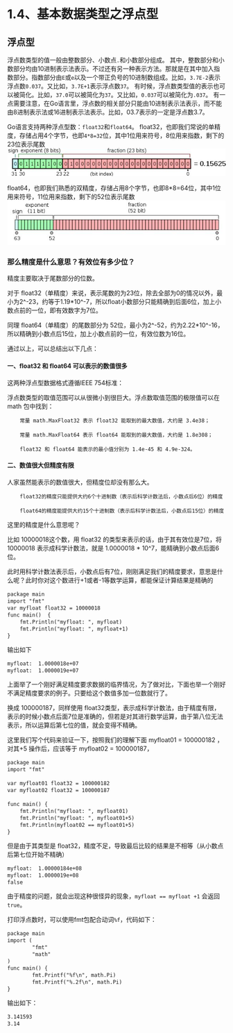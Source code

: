 # 1.4、基本数据类型之浮点型

## 浮点型

浮点数类型的值一般由整数部分、小数点`.`和小数部分组成。
其中，整数部分和小数部分均由10进制表示法表示。不过还有另一种表示方法。那就是在其中加入指数部分。指数部分由`E`或`e`以及一个带正负号的10进制数组成。比如，`3.7E-2`表示浮点数`0.037`。又比如，`3.7E+1`表示浮点数`37`。
有时候，浮点数类型值的表示也可以被简化。比如，`37.0`可以被简化为`37`。又比如，`0.037`可以被简化为`.037`。
有一点需要注意，在Go语言里，浮点数的相关部分只能由10进制表示法表示，而不能由8进制表示法或16进制表示法表示。比如，03.7表示的一定是浮点数3.7。

Go语言支持两种浮点型数：`float32`和`float64`。
float32，也即我们常说的单精度，存储占用4个字节，也即`4*8=32`位，其中1位用来符号，8位用来指数，剩下的23位表示尾数
![float32](_v_images/20200923112207828_12696.png)

float64，也即我们熟悉的双精度，存储占用8个字节，也即8*8=64位，其中1位用来符号，11位用来指数，剩下的52位表示尾数
![float64](_v_images/20200923112234498_21566.png)

### 那么精度是什么意思？有效位有多少位？

精度主要取决于尾数部分的位数。

对于 float32（单精度）来说，表示尾数的为23位，除去全部为0的情况以外，最小为2^-23，约等于1.19*10^-7，所以float小数部分只能精确到后面6位，加上小数点前的一位，即有效数字为7位。

同理 float64（单精度）的尾数部分为 52位，最小为2^-52，约为2.22*10^-16，所以精确到小数点后15位，加上小数点前的一位，有效位数为16位。

通过以上，可以总结出以下几点：

#### 一、float32 和 float64 可以表示的数值很多
这两种浮点型数据格式遵循IEEE 754标准： 

浮点数类型的取值范围可以从很微小到很巨大。浮点数取值范围的极限值可以在 math 包中找到：
```
    常量 math.MaxFloat32 表示 float32 能取到的最大数值，大约是 3.4e38；

    常量 math.MaxFloat64 表示 float64 能取到的最大数值，大约是 1.8e308；

    float32 和 float64 能表示的最小值分别为 1.4e-45 和 4.9e-324。
```
#### 二、数值很大但精度有限

人家虽然能表示的数值很大，但精度位却没有那么大。
```
    float32的精度只能提供大约6个十进制数（表示后科学计数法后，小数点后6位）的精度

    float64的精度能提供大约15个十进制数（表示后科学计数法后，小数点后15位）的精度
```
这里的精度是什么意思呢？

比如 10000018这个数，用 float32 的类型来表示的话，由于其有效位是7位，将10000018 表示成科学计数法，就是 1.0000018 * 10^7，能精确到小数点后面6位。

此时用科学计数法表示后，小数点后有7位，刚刚满足我们的精度要求，意思是什么呢？此时你对这个数进行+1或者-1等数学运算，都能保证计算结果是精确的
```
package main
import "fmt"
var myfloat float32 = 10000018
func main()  {
    fmt.Println("myfloat: ", myfloat)
    fmt.Println("myfloat: ", myfloat+1)
}
```
输出如下
```
myfloat:  1.0000018e+07
myfloat:  1.0000019e+07
```
上面举了一个刚好满足精度要求数据的临界情况，为了做对比，下面也举一个刚好不满足精度要求的例子。只要给这个数值多加一位数就行了。

换成 100000187，同样使用 float32类型，表示成科学计数法，由于精度有限，表示的时候小数点后面7位是准确的，但若是对其进行数学运算，由于第八位无法表示，所以运算后第七位的值，就会变得不精确。

这里我们写个代码来验证一下，按照我们的理解下面 myfloat01 = 100000182 ，对其+5 操作后，应该等于 myfloat02 = 100000187，
```
package main
import "fmt"

var myfloat01 float32 = 100000182
var myfloat02 float32 = 100000187

func main() {
    fmt.Println("myfloat: ", myfloat01)
    fmt.Println("myfloat: ", myfloat01+5)
    fmt.Println(myfloat02 == myfloat01+5)
}
```
但是由于其类型是 float32，精度不足，导致最后比较的结果是不相等（从小数点后第七位开始不精确）
```
myfloat:  1.00000184e+08
myfloat:  1.0000019e+08
false
```
由于精度的问题，就会出现这种很怪异的现象，`myfloat == myfloat +1` 会返回 `true`。

打印浮点数时，可以使用fmt包配合动词`%f`，代码如下：
```
package main
import (
        "fmt"
        "math"
)
func main() {
        fmt.Printf("%f\n", math.Pi)
        fmt.Printf("%.2f\n", math.Pi)
}
```
输出如下：
```
3.141593
3.14
```